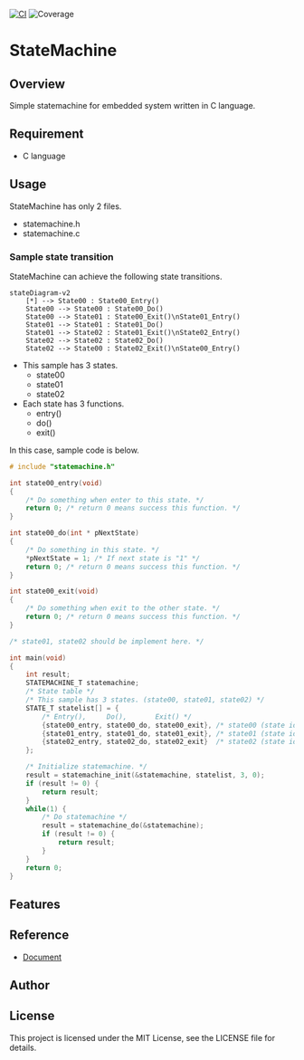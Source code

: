[![CI](https://github.com/asabon/statemachine/actions/workflows/ci.yml/badge.svg?branch=main)](https://github.com/asabon/statemachine/actions/workflows/ci.yml)
![Coverage](https://asabon.github.io/Documents/StateMachine/badges/badge_linecoverage.svg)

# StateMachine

## Overview

Simple statemachine for embedded system written in C language.

## Requirement

- C language

## Usage

StateMachine has only 2 files.

- statemachine.h
- statemachine.c

### Sample state transition

StateMachine can achieve the following state transitions. 

```mermaid
stateDiagram-v2
    [*] --> State00 : State00_Entry()
    State00 --> State00 : State00_Do()
    State00 --> State01 : State00_Exit()\nState01_Entry()
    State01 --> State01 : State01_Do()
    State01 --> State02 : State01_Exit()\nState02_Entry()
    State02 --> State02 : State02_Do()
    State02 --> State00 : State02_Exit()\nState00_Entry()
```

- This sample has 3 states.
  - state00
  - state01
  - state02
- Each state has 3 functions.
  - entry()
  - do()
  - exit()

In this case, sample code is below.

```c
# include "statemachine.h"

int state00_entry(void)
{
    /* Do something when enter to this state. */
    return 0; /* return 0 means success this function. */
}

int state00_do(int * pNextState)
{
    /* Do something in this state. */
    *pNextState = 1; /* If next state is "1" */
    return 0; /* return 0 means success this function. */
}

int state00_exit(void)
{
    /* Do something when exit to the other state. */
    return 0; /* return 0 means success this function. */
}

/* state01, state02 should be implement here. */

int main(void)
{
    int result;
    STATEMACHINE_T statemachine;
    /* State table */
    /* This sample has 3 states. (state00, state01, state02) */
    STATE_T statelist[] = {
        /* Entry(),     Do(),       Exit() */
        {state00_entry, state00_do, state00_exit}, /* state00 (state id = 0) */
        {state01_entry, state01_do, state01_exit}, /* state01 (state id = 1) */
        {state02_entry, state02_do, state02_exit}  /* state02 (state id = 2) */
    };

    /* Initialize statemachine. */
    result = statemachine_init(&statemachine, statelist, 3, 0);
    if (result != 0) {
        return result;
    }
    while(1) {
        /* Do statemachine */
        result = statemachine_do(&statemachine);
        if (result != 0) {
            return result;
        }
    }
    return 0;
}
```

## Features

## Reference

- [Document](https://asabon.github.io/Documents/StateMachine/document/index.html)

## Author

## License

This project is licensed under the MIT License, see the LICENSE file for details.
